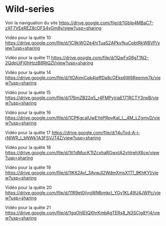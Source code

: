 # Wild-series
Voir la naviguation du site
https://drive.google.com/file/d/1Gblp4MBaC7-zXF7VEeREZ8cOFS4vGm8y/view?usp=sharing

Vidéo pour la quête 10 
https://drive.google.com/file/d/1C9kWO2e4hiTuaS2APkvfkuCpbtRkWBVP/view?usp=sharing

Vidéo pour la quête 11
https://drive.google.com/file/d/1QwFx08gT1N2-2QdpUiFj0hHzzB8RtQZI/view?usp=sharing

Vidéo pour la quête 14 
https://drive.google.com/file/d/1tDAjmjCpk4jqffDa8cOEkp6W6Reemm7k/view?usp=sharing

Vidéo pour la quête 15
https://drive.google.com/file/d/176mZB22q5_r4FMPyjriaE171RCTY3npB/view?usp=sharing

Vidéo pour la quête 16
https://drive.google.com/file/d/1CPKgcalUwEYePRpyKaI_I__4M_LZgmvD/view?usp=sharing

Vidéo pour la quête 17
https://drive.google.com/file/d/14uTod-A-j-rNlWR_I_bNWk1A3FSVJT4Z/view?usp=sharing

Vidéo pour la quête 18
https://drive.google.com/file/d/1tt1dMucKTtZcxhaRGwxtA2vhlrehX6ce/view?usp=sharing

Vidéo pour la quête 19
https://drive.google.com/file/d/1lK62AvI_3AvwJI2WdmXmsX1Tf_9KhKYl/view?usp=sharing

Vidéo pour la quête 20 
https://drive.google.com/file/d/11R9et0jlygWMbmkcl_YGy1KL49U4JWPc/view?usp=sharing

Vidéo pour la quête 21
https://drive.google.com/file/d/1gqOhIEtQXhrKmbAgTERs8_N3SCjg8Yj4/view?usp=sharing
